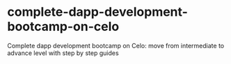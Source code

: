 # complete-dapp-development-bootcamp-on-celo
Complete dapp development bootcamp on Celo: move from intermediate to advance level with step by step guides
